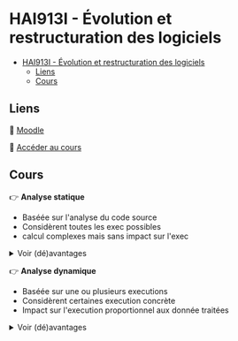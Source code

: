 # HAI913I - Évolution et restructuration des logiciels

- [HAI913I - Évolution et restructuration des logiciels](#hai913i---évolution-et-restructuration-des-logiciels)
  - [Liens](#liens)
  - [Cours](#cours)

## Liens

🔗 [Moodle](https://moodle.umontpellier.fr/course/view.php?id=23155)

🔗 [Accéder au cours](http://www.lirmm.fr/~seriai/)

## Cours


👉 **Analyse statique**

- Baséée sur l'analyse du code source
- Considèrent toutes les exec possibles
- calcul complexes mais sans impact sur l'exec

<details><summary>Voir (dé)avantages</summary>

✔️ **Pros**

Pas d'exec, donc pas de dommages et pas de temps d'exec

</details>


👉 **Analyse dynamique**

- Baséée sur une ou plusieurs executions
- Considèrent certaines execution concrète
- Impact sur l'execution proportionnel aux donnée traitées

<details><summary>Voir (dé)avantages</summary>

✔️ **Pros**

- Résultat plus précis
- Obtention d'information de nature temporelle à propos de l'exec
- Obtention de la fréquence ou l'importance de certains évènements

❌ **Cons**

- Étendu de l'analyse dépend de l'étendu des scénarios d'exec 
- Possibilité de dommage en cas d'analyse pour des raisons de sécurité (comportement malicieux)
- Dépendance par rapport au temps d'execution